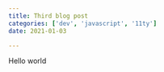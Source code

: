 ```yaml
---
title: Third blog post
categories: ['dev', 'javascript', '11ty']
date: 2021-01-03

---
```


Hello world